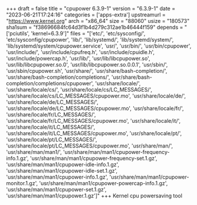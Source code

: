 +++
draft = false
title = "cpupower 6.3.9-1"
version = "6.3.9-1"
date = "2023-06-21T17:24:16"
categories = ['apps-extra']
upstreamurl = "https://www.kernel.org"
arch = "x86_64"
size = "88060"
usize = "180573"
sha1sum = "f38696684fc64d3f1b4d279c312ae1b46444f159"
depends = "['pciutils', 'kernel=6.3.9']"
files = "['etc/', 'etc/sysconfig/', 'etc/sysconfig/cpupower', 'lib/', 'lib/systemd/', 'lib/systemd/system/', 'lib/systemd/system/cpupower.service', 'usr/', 'usr/bin/', 'usr/bin/cpupower', 'usr/include/', 'usr/include/cpufreq.h', 'usr/include/cpuidle.h', 'usr/include/powercap.h', 'usr/lib/', 'usr/lib/libcpupower.so', 'usr/lib/libcpupower.so.0', 'usr/lib/libcpupower.so.0.0.1', 'usr/sbin/', 'usr/sbin/cpupower.sh', 'usr/share/', 'usr/share/bash-completion/', 'usr/share/bash-completion/completions/', 'usr/share/bash-completion/completions/cpupower', 'usr/share/locale/', 'usr/share/locale/cs/', 'usr/share/locale/cs/LC_MESSAGES/', 'usr/share/locale/cs/LC_MESSAGES/cpupower.mo', 'usr/share/locale/de/', 'usr/share/locale/de/LC_MESSAGES/', 'usr/share/locale/de/LC_MESSAGES/cpupower.mo', 'usr/share/locale/fr/', 'usr/share/locale/fr/LC_MESSAGES/', 'usr/share/locale/fr/LC_MESSAGES/cpupower.mo', 'usr/share/locale/it/', 'usr/share/locale/it/LC_MESSAGES/', 'usr/share/locale/it/LC_MESSAGES/cpupower.mo', 'usr/share/locale/pt/', 'usr/share/locale/pt/LC_MESSAGES/', 'usr/share/locale/pt/LC_MESSAGES/cpupower.mo', 'usr/share/man/', 'usr/share/man/man1/', 'usr/share/man/man1/cpupower-frequency-info.1.gz', 'usr/share/man/man1/cpupower-frequency-set.1.gz', 'usr/share/man/man1/cpupower-idle-info.1.gz', 'usr/share/man/man1/cpupower-idle-set.1.gz', 'usr/share/man/man1/cpupower-info.1.gz', 'usr/share/man/man1/cpupower-monitor.1.gz', 'usr/share/man/man1/cpupower-powercap-info.1.gz', 'usr/share/man/man1/cpupower-set.1.gz', 'usr/share/man/man1/cpupower.1.gz']"
+++
Kernel cpu powersaving tool